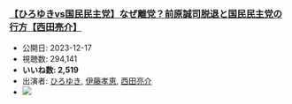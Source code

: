 ### [【ひろゆきvs国民民主党】なぜ離党？前原誠司脱退と国民民主党の行方【西田亮介】](https://www.youtube.com/watch?v=vxZnNKyHq9Q)
-   公開日: 2023-12-17
-   視聴数: 294,141
-   **いいね数: 2,519**
-   出演者: [ひろゆき](/rehacq_fan/people/ひろゆき "wikilink"), [伊藤孝恵](/rehacq_fan/people/伊藤孝恵 "wikilink"), [西田亮介](/rehacq_fan/people/西田亮介 "wikilink")
- [![](https://img.youtube.com/vi/vxZnNKyHq9Q/hqdefault.jpg)](https://www.youtube.com/watch?v=vxZnNKyHq9Q)
